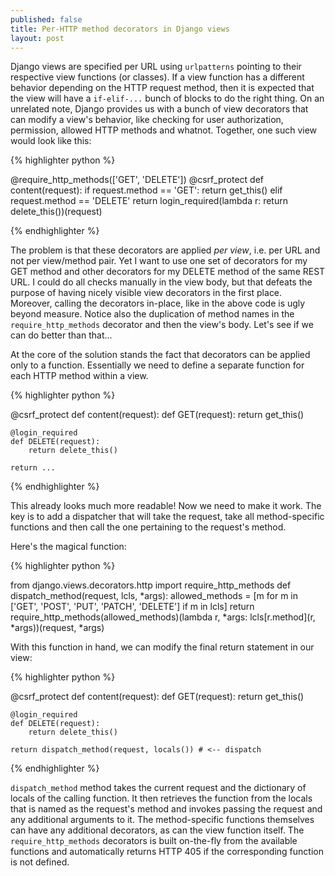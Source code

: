 ```yaml
---
published: false
title: Per-HTTP method decorators in Django views
layout: post
---
```

Django views are specified per URL using `urlpatterns` pointing to their respective view functions (or classes). If a view function has a different behavior depending on the HTTP request method, then it is expected that the view will have a `if-elif-...` bunch of blocks to do the right thing. On an unrelated note, Django provides us with a bunch of view decorators that can modify a view's behavior, like checking for user authorization, permission, allowed HTTP methods and whatnot. Together, one such view would look like this:

{% highlighter python %}

@require_http_methods(['GET', 'DELETE'])
@csrf_protect
def content(request):
	if request.method == 'GET':
		return get_this()
	elif request.method == 'DELETE'
		return login_required(lambda r: return delete_this())(request)

{% endhighlighter %}

The problem is that these decorators are applied *per view*, i.e. per URL and not per view/method pair. Yet I want to use one set of decorators for my GET method and other decorators for my DELETE method of the same REST URL. I could do all checks manually in the view body, but that defeats the purpose of having nicely visible view decorators in the first place. Moreover, calling the decorators in-place, like in the above code is ugly beyond measure. Notice also the duplication of method names in the `require_http_methods` decorator and then the view's body. Let's see if we can do better than that...

At the core of the solution stands the fact that decorators can be applied only to a function. Essentially we need to define a separate function for each HTTP method within a view.

{% highlighter python %}

@csrf_protect
def content(request):
	def GET(request):
		return get_this()
		
	@login_required
	def DELETE(request):
		return delete_this()
		
	return ...
	
{% endhighlighter %}

This already looks much more readable! Now we need to make it work. The key is to add a dispatcher that will take the request, take all method-specific functions and then call the one pertaining to the request's method.

Here's the magical function:

{% highlighter python %}

from django.views.decorators.http import require_http_methods
def dispatch_method(request, lcls, *args):
    allowed_methods = [m for m in ['GET', 'POST', 'PUT', 'PATCH', 'DELETE'] if m in lcls]
    return require_http_methods(allowed_methods)(lambda r, *args: lcls[r.method](r, *args))(request, *args)

With this function in hand, we can modify the final return statement in our view:

{% highlighter python %}

@csrf_protect
def content(request):
	def GET(request):
		return get_this()
		
	@login_required
	def DELETE(request):
		return delete_this()
		
	return dispatch_method(request, locals()) # <-- dispatch
	
{% endhighlighter %}
	
`dispatch_method` method takes the current request and the dictionary of locals of the calling function. It then retrieves the function from the locals that is named as the request's method and invokes passing the request and any additional arguments to it. The method-specific functions themselves can have any additional decorators, as can the view function itself. The `require_http_methods` decorators is built on-the-fly from the available functions and automatically returns HTTP 405 if the corresponding function is not defined.

